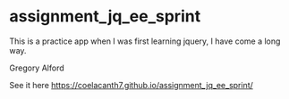 assignment_jq_ee_sprint
=======================

This is a practice app when I was first learning jquery, I have come a long way.

Gregory Alford

See it here https://coelacanth7.github.io/assignment_jq_ee_sprint/
